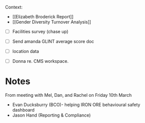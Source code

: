 Context:
- [[Elizabeth Broderick Report]]
- [[Gender Diversity Turnover Analysis]]

- [ ] Facilities survey (chase up)
- [ ] Send amanda GLINT average score doc
- [ ] location data
- [ ] Donna re. CMS workspace.


# Notes
From meeting with Mel, Dan, and Rachel on Friday 10th March
- Evan Ducksburry (BCO)- helping IRON ORE behavioural safety dashboard
- Jason Hand (Reporting & Compliance)
